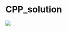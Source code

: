 # CPP_solution

<img src="https://community.platformio.org/uploads/default/original/2X/9/9668f1f6c1540faa6b5cc35ab0470f8a5378fab5.png">
